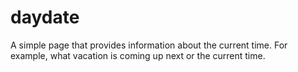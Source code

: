 # daydate
A simple page that provides information about the current time. For example, what vacation is coming up next or the current time.
